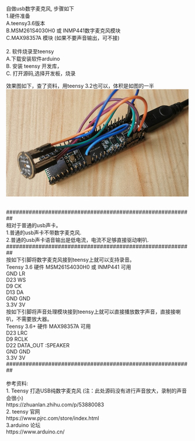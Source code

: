 
自做usb数字麦克风, 步骤如下 <br/> 
1.硬件准备<br/>
   A.teensy3.6版本<br/>
   B.MSM261S4030H0 或 INMP441数字麦克风模块<br/>
   C.MAX98357A 模块 (如果不要声音输出，可不接)<br/> <br/>
2. 软件烧录至teensy <br/>
    A.下载安装软件arduino<br/>
    B. 安装 teensy 开发库，<br/>
    C. 打开源码,选择开发板，烧录<br/>

<p>
效果图如下，查了资料，用teensy 3.2也可以，体积是如图的一半
<img src= 'https://github.com/lixy123/usb_teensy_mic/blob/master/IMG_usb_mic.jpg?raw=true' />
</p>

  <br/>
  ########################################################## <br/>
  相对于普通的usb声卡。 <br/> 
  1.普通的usb声卡不带数字麦克风. <br/>
  2.普通的usb声卡语音输出是低电流，电流不足够直接驱动喇叭. <br/>
  ########################################################## <br/>
  按如下引脚将数字麦克风接到teensy上就可以支持录音。 <br/>
  Teensy 3.6 硬件 MSM261S4030H0 或 INMP441 可用 <br/>
  GND LR <br/>
  D23 WS <br/>
  D9  CK <br/>
  D13 DA <br/>
  GND GND <br/>
  3.3V 3V <br/>
  按如下引脚将声音处理模块接到teensy上就可以直接播放数字声音，直接接喇叭，不需要放大器。 <br/>
  Teensy 3.6+ 硬件 MAX98357A 可用 <br/>
  D23 LRC <br/>
  D9  RCLK <br/>
  D22 DATA_OUT :SPEAKER <br/>
  GND GND <br/>
  3.3V 3V <br/>
  ########################################################## <br/>
 <br/>
参考资料:<br/>
    1. Teensy 打造USB纯数字麦克风 (注：此处源码没有进行声音放大，录制的声音会很小)<br/>
    https://zhuanlan.zhihu.com/p/53880083<br/>
    2. teensy 官网<br/>
    https://www.pjrc.com/store/index.html<br/>
    3.arduino 论坛<br/>
    https://www.arduino.cn/<br/>
